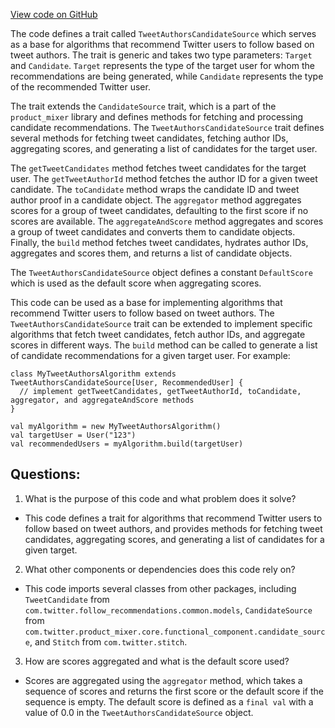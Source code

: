 [View code on GitHub](https://github.com/misbahsy/the-algorithm/follow-recommendations-service/common/src/main/scala/com/twitter/follow_recommendations/common/candidate_sources/base/TweetAuthorsCandidateSource.scala)

The code defines a trait called `TweetAuthorsCandidateSource` which serves as a base for algorithms that recommend Twitter users to follow based on tweet authors. The trait is generic and takes two type parameters: `Target` and `Candidate`. `Target` represents the type of the target user for whom the recommendations are being generated, while `Candidate` represents the type of the recommended Twitter user.

The trait extends the `CandidateSource` trait, which is a part of the `product_mixer` library and defines methods for fetching and processing candidate recommendations. The `TweetAuthorsCandidateSource` trait defines several methods for fetching tweet candidates, fetching author IDs, aggregating scores, and generating a list of candidates for the target user.

The `getTweetCandidates` method fetches tweet candidates for the target user. The `getTweetAuthorId` method fetches the author ID for a given tweet candidate. The `toCandidate` method wraps the candidate ID and tweet author proof in a candidate object. The `aggregator` method aggregates scores for a group of tweet candidates, defaulting to the first score if no scores are available. The `aggregateAndScore` method aggregates and scores a group of tweet candidates and converts them to candidate objects. Finally, the `build` method fetches tweet candidates, hydrates author IDs, aggregates and scores them, and returns a list of candidate objects.

The `TweetAuthorsCandidateSource` object defines a constant `DefaultScore` which is used as the default score when aggregating scores.

This code can be used as a base for implementing algorithms that recommend Twitter users to follow based on tweet authors. The `TweetAuthorsCandidateSource` trait can be extended to implement specific algorithms that fetch tweet candidates, fetch author IDs, and aggregate scores in different ways. The `build` method can be called to generate a list of candidate recommendations for a given target user. For example:

```
class MyTweetAuthorsAlgorithm extends TweetAuthorsCandidateSource[User, RecommendedUser] {
  // implement getTweetCandidates, getTweetAuthorId, toCandidate, aggregator, and aggregateAndScore methods
}

val myAlgorithm = new MyTweetAuthorsAlgorithm()
val targetUser = User("123")
val recommendedUsers = myAlgorithm.build(targetUser)
```
## Questions: 
 1. What is the purpose of this code and what problem does it solve?
- This code defines a trait for algorithms that recommend Twitter users to follow based on tweet authors, and provides methods for fetching tweet candidates, aggregating scores, and generating a list of candidates for a given target.

2. What other components or dependencies does this code rely on?
- This code imports several classes from other packages, including `TweetCandidate` from `com.twitter.follow_recommendations.common.models`, `CandidateSource` from `com.twitter.product_mixer.core.functional_component.candidate_source`, and `Stitch` from `com.twitter.stitch`.

3. How are scores aggregated and what is the default score used?
- Scores are aggregated using the `aggregator` method, which takes a sequence of scores and returns the first score or the default score if the sequence is empty. The default score is defined as a `final val` with a value of 0.0 in the `TweetAuthorsCandidateSource` object.